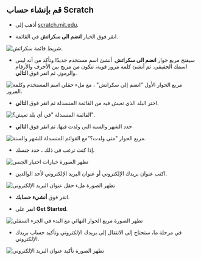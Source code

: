 ## قم بإنشاء حساب Scratch

- أذهب إلى [scratch.mit.edu](https://scratch.mit.edu).

- انقر فوق الخيار **انضم الى سكراتش** في القائمة.

![شريط قائمة سكراتش.](images/join.png)

- سيفتح مربع حوار **انضم الى سكراتش**. أنشئ اسم مستخدم جديدًا وتأكد من أنه ليس اسمك الحقيقي. ثم أنشئ كلمة مرور قوية، تتكون من مزيج بين الأحرف والأرقام والرموز. ثم انقر فوق **التالي**.

![مربع الحوار الأول "انضم إلى سكراتش" ، مع ملء حقلي اسم المستخدم وكلمة المرور.](images/username.png)

- اختر البلد الذي تعيش فيه من القائمة المنسدلة ثم انقر فوق **التالي**.

![القائمة المنسدلة "في أي بلد تعيش؟".](images/country.png)

- حدد الشهر والسنة التي ولدت فيها. ثم انقر فوق **التالي**

![مربع الحوار "متى ولدت؟"مع القوائم المنسدلة للشهر والسنة.](images/age.png)

- إذا كنت ترغب في ذلك ، حدد جنسك.

![تظهر الصورة خيارات اختيار الجنس](images/gender.png)

- اكتب عنوان بريدك الإلكتروني أو عنوان البريد الإلكتروني لأحد الوالدين.

![تظهر الصورة ملء حقل عنوان البريد الإلكتروني](images/email.png)

- انقر فوق **أنشيء حسابك**.

- انقر على **Get Started**.

![تظهر الصورة مربع الحوار النهائي مع البدء في الجزء السفلي](images/start.png)

- في مرحلة ما، ستحتاج إلى الانتقال إلى بريدك الإلكتروني وتأكيد حساب بريدك الإلكتروني.

![تظهر الصورة تأكيد عنوان البريد الإلكتروني](images/confirm.png)
